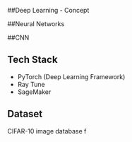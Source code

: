 ##Deep Learning - Concept
 
##Neural Networks
 
##CNN


## Tech Stack
 * PyTorch (Deep Learning Framework)
 * Ray Tune
 * SageMaker

## Dataset
CIFAR-10 image database f


